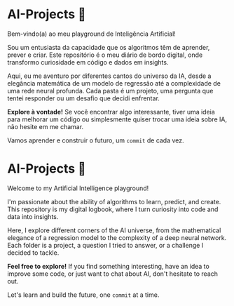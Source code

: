 # AI-Projects 🚀

Bem-vindo(a) ao meu playground de Inteligência Artificial!

Sou um entusiasta da capacidade que os algoritmos têm de aprender, prever e criar. Este repositório é o meu diário de bordo digital, onde transformo curiosidade em código e dados em insights.

Aqui, eu me aventuro por diferentes cantos do universo da IA, desde a elegância matemática de um modelo de regressão até a complexidade de uma rede neural profunda. Cada pasta é um projeto, uma pergunta que tentei responder ou um desafio que decidi enfrentar.

**Explore à vontade!** Se você encontrar algo interessante, tiver uma ideia para melhorar um código ou simplesmente quiser trocar uma ideia sobre IA, não hesite em me chamar.

Vamos aprender e construir o futuro, um `commit` de cada vez.


# AI-Projects 🚀

Welcome to my Artificial Intelligence playground!

I'm passionate about the ability of algorithms to learn, predict, and create. This repository is my digital logbook, where I turn curiosity into code and data into insights.

Here, I explore different corners of the AI universe, from the mathematical elegance of a regression model to the complexity of a deep neural network. Each folder is a project, a question I tried to answer, or a challenge I decided to tackle.

**Feel free to explore!** If you find something interesting, have an idea to improve some code, or just want to chat about AI, don't hesitate to reach out.

Let's learn and build the future, one `commit` at a time.
